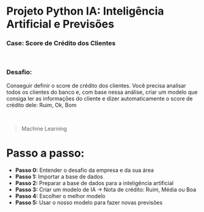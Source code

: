 # Projeto Python IA: Inteligência Artificial e Previsões

### Case: Score de Crédito dos Clientes

<br>

### Desafio:
Conseguir definir o score de crédito dos clientes. Você precisa analisar todos os clientes do banco e, com base nessa análise, criar um modelo que consiga ler as informações do cliente e dizer automaticamente o score de crédito dele: Ruim, Ok, Bom

<br>

> Machine Learning
# Passo a passo:

- **Passo 0:** Entender o desafio da empresa e da sua área
- **Passo 1:** Importar a base de dados
- **Passo 2:** Preparar a base de dados para a inteligência artificial
- **Passo 3:** Criar um modelo de IA -> Nota de crédito: Ruim, Média ou Boa
- **Passo 4:** Escolher o melhor modelo
- **Passo 5:** Usar o nosso modelo para fazer novas previsões
